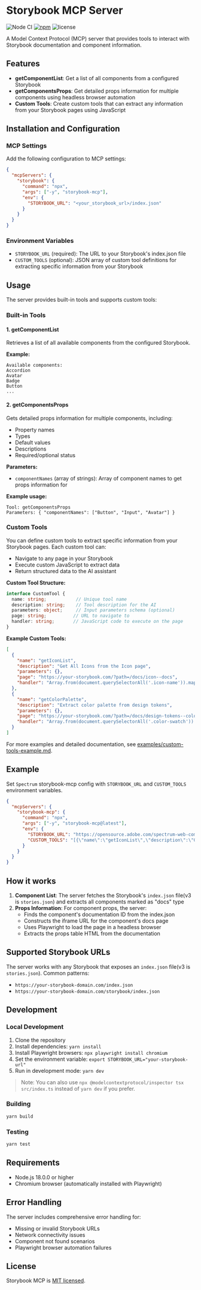 # Storybook MCP Server

![Node CI](https://github.com/mcpland/storybook-mcp/workflows/Node%20CI/badge.svg)
[![npm](https://img.shields.io/npm/v/storybook-mcp.svg)](https://www.npmjs.com/package/storybook-mcp)
![license](https://img.shields.io/npm/l/storybook-mcp)

A Model Context Protocol (MCP) server that provides tools to interact with Storybook documentation and component information.

## Features

- **getComponentList**: Get a list of all components from a configured Storybook
- **getComponentsProps**: Get detailed props information for multiple components using headless browser automation
- **Custom Tools**: Create custom tools that can extract any information from your Storybook pages using JavaScript

## Installation and Configuration

### MCP Settings

Add the following configuration to MCP settings:

```json
{
  "mcpServers": {
    "storybook": {
      "command": "npx",
      "args": ["-y", "storybook-mcp"],
      "env": {
        "STORYBOOK_URL": "<your_storybook_url>/index.json"
      }
    }
  }
}
```

### Environment Variables

- `STORYBOOK_URL` (required): The URL to your Storybook's index.json file
- `CUSTOM_TOOLS` (optional): JSON array of custom tool definitions for extracting specific information from your Storybook

## Usage

The server provides built-in tools and supports custom tools:

### Built-in Tools

#### 1. getComponentList

Retrieves a list of all available components from the configured Storybook.

**Example:**

```
Available components:
Accordion
Avatar
Badge
Button
...
```

#### 2. getComponentsProps

Gets detailed props information for multiple components, including:

- Property names
- Types
- Default values
- Descriptions
- Required/optional status

**Parameters:**

- `componentNames` (array of strings): Array of component names to get props information for

**Example usage:**

```
Tool: getComponentsProps
Parameters: { "componentNames": ["Button", "Input", "Avatar"] }
```

### Custom Tools

You can define custom tools to extract specific information from your Storybook pages. Each custom tool can:

- Navigate to any page in your Storybook
- Execute custom JavaScript to extract data
- Return structured data to the AI assistant

**Custom Tool Structure:**

```typescript
interface CustomTool {
  name: string;           // Unique tool name
  description: string;    // Tool description for the AI
  parameters: object;     // Input parameters schema (optional)
  page: string;          // URL to navigate to
  handler: string;       // JavaScript code to execute on the page
}
```

**Example Custom Tools:**

```json
[
  {
    "name": "getIconList",
    "description": "Get All Icons from the Icon page",
    "parameters": {},
    "page": "https://your-storybook.com/?path=/docs/icon--docs",
    "handler": "Array.from(document.querySelectorAll('.icon-name')).map(i => i.textContent)"
  },
  {
    "name": "getColorPalette",
    "description": "Extract color palette from design tokens",
    "parameters": {},
    "page": "https://your-storybook.com/?path=/docs/design-tokens--colors",
    "handler": "Array.from(document.querySelectorAll('.color-swatch')).map(el => ({ name: el.getAttribute('data-color-name'), value: el.style.backgroundColor }))"
  }
]
```

For more examples and detailed documentation, see [examples/custom-tools-example.md](examples/custom-tools-example.md).

## Example

Set `Spectrum` storybook-mcp config with `STORYBOOK_URL` and `CUSTOM_TOOLS` environment variables.

```json
{
  "mcpServers": {
    "storybook-mcp": {
      "command": "npx",
      "args": ["-y", "storybook-mcp@latest"],
      "env": {
        "STORYBOOK_URL": "https://opensource.adobe.com/spectrum-web-components/storybook/index.json",
        "CUSTOM_TOOLS": "[{\"name\":\"getIconList\",\"description\":\"Get All Icons from the Icon page\",\"parameters\":{},\"page\":\"https://opensource.adobe.com/spectrum-web-components/storybook/iframe.html?viewMode=docs&id=icons--docs&globals=\",\"handler\":\"Array.from(document.querySelector('icons-demo').shadowRoot.querySelectorAll('.icon')).map(i => i.textContent)\"}]"
      }
    }
  }
}
```

## How it works

1. **Component List**: The server fetches the Storybook's `index.json` file(v3 is `stories.json`) and extracts all components marked as "docs" type
2. **Props Information**: For component props, the server:
   - Finds the component's documentation ID from the index.json
   - Constructs the iframe URL for the component's docs page
   - Uses Playwright to load the page in a headless browser
   - Extracts the props table HTML from the documentation

## Supported Storybook URLs

The server works with any Storybook that exposes an `index.json` file(v3 is `stories.json`). Common patterns:

- `https://your-storybook-domain.com/index.json`
- `https://your-storybook-domain.com/storybook/index.json`

## Development

### Local Development

1. Clone the repository
2. Install dependencies: `yarn install`
3. Install Playwright browsers: `npx playwright install chromium`
4. Set the environment variable: `export STORYBOOK_URL="your-storybook-url"`
5. Run in development mode: `yarn dev`

> Note: You can also use `npx @modelcontextprotocol/inspector tsx src/index.ts` instead of `yarn dev` if you prefer.

### Building

```bash
yarn build
```

### Testing

```bash
yarn test
```

## Requirements

- Node.js 18.0.0 or higher
- Chromium browser (automatically installed with Playwright)

## Error Handling

The server includes comprehensive error handling for:

- Missing or invalid Storybook URLs
- Network connectivity issues
- Component not found scenarios
- Playwright browser automation failures

## License

Storybook MCP is [MIT licensed](https://github.com/mcpland/storybook-mcp/blob/main/LICENSE).
